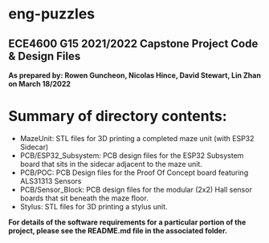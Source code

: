 # eng-puzzles
## ECE4600 G15 2021/2022 Capstone Project Code & Design Files
**As prepared by: Rowen Guncheon, Nicolas Hince, David Stewart, Lin Zhan on March 18/2022**
# Summary of directory contents:
- MazeUnit:  STL files for 3D printing a completed maze unit (with ESP32 Sidecar)
- PCB/ESP32_Subsystem: PCB design files for the ESP32 Subsystem board that sits in the sidecar adjacent to the maze unit.
- PCB/POC: PCB Design files for the Proof Of Concept board featuring ALS31313 Sensors
- PCB/Sensor_Block:  PCB design files for the modular (2x2) Hall sensor boards that sit beneath the maze floor.
- Stylus:  STL files for 3D printing a stylus unit.

**For details of the software requirements for a particular portion of the project, please see the README.md file in the associated folder.**
